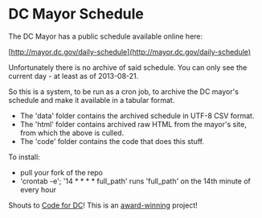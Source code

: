 # DC Mayor Schedule

The DC Mayor has a public schedule available online here:

[http://mayor.dc.gov/daily-schedule](http://mayor.dc.gov/daily-schedule)

Unfortunately there is no archive of said schedule. You can only see the current day - at least as of 2013-08-21.

So this is a system, to be run as a cron job, to archive the DC mayor's schedule and make it available in a tabular format.

* The 'data' folder contains the archived schedule in UTF-8 CSV format.
* The 'html' folder contains archived raw HTML from the mayor's site, from which the above is culled.
* The 'code' folder contains the code that does this stuff.

To install:
* pull your fork of the repo
* 'crontab -e'; '14 * * * * full_path' runs 'full_path' on the 14th minute of every hour

Shouts to [Code for DC](http://codefordc.org/)! This is an [award-winning](http://farm6.staticflickr.com/5535/9571453964_0e12dcf940_o.jpg) project!
